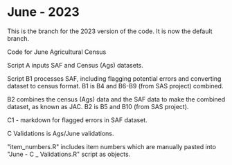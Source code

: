 # June - 2023

This is the branch for the 2023 version of the code. It is now the default branch.

Code for June Agricultural Census

Script A inputs SAF and Census (Ags) datasets.

Script B1 processes SAF, including flagging potential errors and converting dataset to census format. B1 is B4 and B6-B9 (from SAS project) combined.

B2 combines the census (Ags) data and the SAF data to make the combined dataset, as known as JAC. B2 is B5 and B10 (from SAS project).

C1 - markdown for flagged errors in SAF dataset.

C Validations is Ags/June validations.

"item_numbers.R" includes item numbers which are manually pasted into "June - C _ Validations.R" script as objects.
